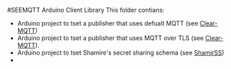 #SEEMQTT Arduino Client Library 
This folder contians: 
- Arduino project to tset a  publisher that uses defualt MQTT (see [Clear-MQTT](Clear-MQTT))
- Arduino project to tset a publisher  that uses MQTT over TLS (see [Clear-MQTT](Clear-MQTT)). 
- Arduino project to tset Shamire's secret sharing schema (see [ShamirSS](ShamirSS))
- 
